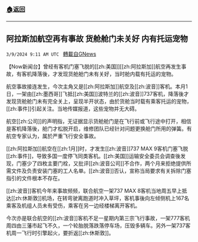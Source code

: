 ###  [:house:返回](README.md)
---


## 阿拉斯加航空再有事故 货舱舱门未关好 内有托运宠物
`3/9/2024 9:11 AM UTC ` [轉載自GNews](https://gnews.org/articles/2379502)

【Now新闻台】曾经有客机门塞飞脱的[[zh:美国]][[zh:阿拉斯加]]航空再发生事故，有客机降落後，才发现货舱舱门未有关好，当时舱内载有托运的宠物。

航空事故接连发生，今次主角又是[[zh:阿拉斯加]]航空及[[zh:波音]]客机。本月1日，一架由[[zh:墨西哥]]飞抵[[zh:美国]]波特兰的[[zh:波音]]737客机，降落後才发现货舱舱门未有完全关上，呈现半开状态，由於货舱当时载有乘客托运的宠物，[[zh:事件]]引起关注。当地传媒报道，这些宠物并无大碍。

航空[[zh:公司]]的声明指，无证据显示货舱舱门是在飞行前或飞行途中打开，相信是客机降落後，舱门才松脱开启，维修团队已经针对问题更换舱门所用的弹簧。有航空专家认为，属於严重飞行安全事故。

[[zh:阿拉斯加]]航空在[[zh:1月]]时，才发生[[zh:波音]]737 MAX 9客机门塞飞脱[[zh:事件]]，导致多国一度停飞同类客机。[[zh:美国]]运输安全委员会调查後发现，门塞少了四枚主要门栓，又批评[[zh:波音公司]]不合作，两个月来拒绝提供所需文件及负责安装门塞的工人名单。[[zh:波音]]否认，宣称当局要求有关拆除门塞指引的文件根本不存在。

[[zh:波音]]客机今年来事故频频，联合航空一架737 MAX 8客机当地周五早上抵达[[zh:休斯敦]]机场，在转弯驶离跑道时冲入草坪，客机事後向左倾侧机上167名乘客及机组人员未有受伤，乘客在另一边经楼梯离开客机。

今次亦是联合航空的[[zh:波音]]客机不足一星期内第三宗飞行事故，一架777客机周四由三藩市起飞不久，一个轮胎脱落跌落停车场，压毁多辆车。另外一架737客机周一飞行时引擎起火，要折返[[zh:休斯敦]]。
